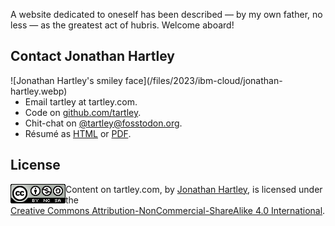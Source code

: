 <!--
.. title: Tartley is Made out of meat
.. slug: about
.. date: 2020-06-11 16:12:34 UTC-05:00
-->

A website dedicated to oneself has been described — by my own father, no less — as the greatest act of hubris. Welcome aboard!

## Contact Jonathan Hartley

<span style="float: left; padding-right: 1em" >
![Jonathan Hartley's smiley face](/files/2023/ibm-cloud/jonathan-hartley.webp) 
</span>

* Email tartley at tartley.com.
* Code on [github.com/tartley](https://github.com/tartley).
* Chit-chat on [@tartley@fosstodon.org](https://fosstodon.org/@tartley).
* Résumé as [HTML](/files/Jonathan-Hartley-resume.html) or [PDF](/files/Jonathan-Hartley-resume.pdf).

<span style="float: none"></span>

## License

<span style="float: left">
<a rel="license" href="http://creativecommons.org/licenses/by-nc-sa/4.0/"><img alt="Creative Commons License" style="border-width:0" src="/files/2020/creative-commons-by-nc-sa.png" width=88 height=31 /></a>
</span>
<span xmlns:dct="http://purl.org/dc/terms/" property="dct:title">Content on tartley.com</span>, by <a xmlns:cc="http://creativecommons.org/ns#" href="https://www.tartley.com/about" property="cc:attributionName" rel="cc:attributionURL">Jonathan Hartley</a>, is licensed under the<br/><a rel="license" href="http://creativecommons.org/licenses/by-nc-sa/4.0/">Creative Commons Attribution-NonCommercial-ShareAlike 4.0 International</a>.
<span style="float: none">

